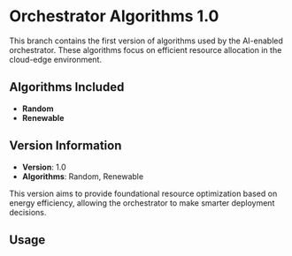 # Orchestrator Algorithms 1.0

This branch contains the first version of algorithms used by the AI-enabled orchestrator. These algorithms focus on efficient resource allocation in the cloud-edge environment.

## Algorithms Included
- **Random**
- **Renewable**

## Version Information
- **Version**: 1.0
- **Algorithms**: Random, Renewable

This version aims to provide foundational resource optimization based on energy efficiency, allowing the orchestrator to make smarter deployment decisions.

## Usage

